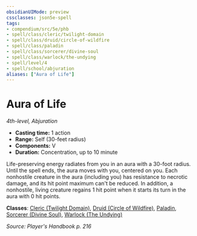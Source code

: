 ```yaml
---
obsidianUIMode: preview
cssclasses: json5e-spell
tags:
- compendium/src/5e/phb
- spell/class/cleric/twilight-domain
- spell/class/druid/circle-of-wildfire
- spell/class/paladin
- spell/class/sorcerer/divine-soul
- spell/class/warlock/the-undying
- spell/level/4
- spell/school/abjuration
aliases: ["Aura of Life"]
---
```

# Aura of Life
*4th-level, Abjuration*  

- **Casting time:** 1 action
- **Range:** Self (30-feet radius)
- **Components:** V
- **Duration:** Concentration, up to 10 minute

Life-preserving energy radiates from you in an aura with a 30-foot radius. Until the spell ends, the aura moves with you, centered on you. Each nonhostile creature in the aura (including you) has resistance to necrotic damage, and its hit point maximum can't be reduced. In addition, a nonhostile, living creature regains 1 hit point when it starts its turn in the aura with 0 hit points.

**Classes**: [Cleric (Twilight Domain)](5E2014官方资源/classes/cleric-twilight-domain-tce.md), [Druid (Circle of Wildfire)](5E2014官方资源/classes/druid-circle-of-wildfire-tce.md), [Paladin](5E2014官方资源/classes/paladin.md), [Sorcerer (Divine Soul)](5E2014官方资源/classes/sorcerer-divine-soul-xge.md), [Warlock (The Undying)](5E2014官方资源/classes/warlock-the-undying-scag.md)

*Source: Player's Handbook p. 216*
